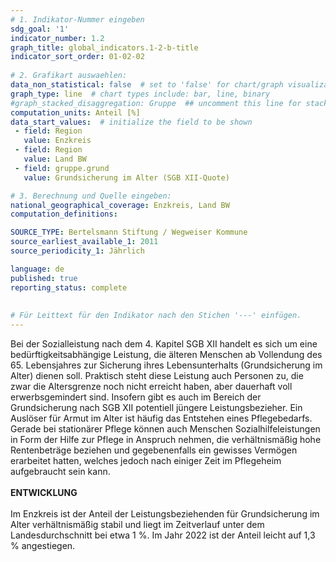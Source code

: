 ```yaml
---
# 1. Indikator-Nummer eingeben 
sdg_goal: '1' 
indicator_number: 1.2
graph_title: global_indicators.1-2-b-title
indicator_sort_order: 01-02-02
 
# 2. Grafikart auswaehlen: 
data_non_statistical: false  # set to 'false' for chart/graph visualization 
graph_type: line  # chart types include: bar, line, binary 
#graph_stacked_disaggregation: Gruppe  ## uncomment this line for stacked bars. eplace 'Geschlecht' with the field of aggregation. 
computation_units: Anteil [%] 
data_start_values:  # initialize the field to be shown  
 - field: Region 
   value: Enzkreis
 - field: Region 
   value: Land BW
 - field: gruppe.grund
   value: Grundsicherung im Alter (SGB XII-Quote)

# 3. Berechnung und Quelle eingeben: 
national_geographical_coverage: Enzkreis, Land BW
computation_definitions: 

SOURCE_TYPE: Bertelsmann Stiftung / Wegweiser Kommune
source_earliest_available_1: 2011
source_periodicity_1: Jährlich

language: de   
published: true 
reporting_status: complete
 
 
# Für Leittext für den Indikator nach den Stichen '---' einfügen. 
---
```


Bei der Sozialleistung nach dem 4. Kapitel SGB XII handelt es sich um eine bedürftigkeitsabhängige Leistung, die älteren Menschen ab Vollendung des 65. Lebensjahres zur Sicherung ihres Lebensunterhalts (Grundsicherung im Alter) dienen soll. Praktisch steht diese Leistung auch Personen zu, die zwar die Altersgrenze noch nicht erreicht haben, aber dauerhaft voll erwerbsgemindert sind. Insofern gibt es auch im Bereich der Grundsicherung nach SGB XII potentiell jüngere Leistungsbezieher.
Ein Auslöser für Armut im Alter ist häufig das Entstehen eines Pflegebedarfs. Gerade bei stationärer Pflege können auch Menschen Sozialhilfeleistungen in Form der Hilfe zur Pflege in Anspruch nehmen, die verhältnismäßig hohe Rentenbeträge beziehen und gegebenenfalls ein gewisses Vermögen erarbeitet hatten, welches jedoch nach einiger Zeit im Pflegeheim aufgebraucht sein kann. <br>
<br>
**ENTWICKLUNG** <br>
<br>
Im Enzkreis ist der Anteil der Leistungsbeziehenden für Grundsicherung im Alter verhältnismäßig stabil und liegt im Zeitverlauf unter dem Landesdurchschnitt bei etwa 1 %. Im Jahr 2022 ist der Anteil leicht auf 1,3 % angestiegen.
